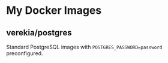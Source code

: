 # My Docker Images

## verekia/postgres

Standard PostgreSQL images with `POSTGRES_PASSWORD=password` preconfigured.

